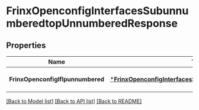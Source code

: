 # FrinxOpenconfigInterfacesSubunnumberedtopUnnumberedResponse

## Properties
Name | Type | Description | Notes
------------ | ------------- | ------------- | -------------
**FrinxOpenconfigIfIpunnumbered** | [***FrinxOpenconfigInterfacesSubunnumberedtopUnnumbered**](frinx.openconfig.interfaces.subunnumberedtop.Unnumbered.md) |  | [optional] [default to null]

[[Back to Model list]](../README.md#documentation-for-models) [[Back to API list]](../README.md#documentation-for-api-endpoints) [[Back to README]](../README.md)


